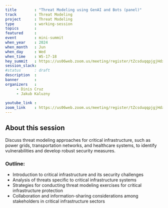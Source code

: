 ```yaml
---
title        : "Threat Modeling using GenAI and Bots (panel)"
track        : Threat Modeling
project      : Threat Modeling
type         : working-session
topics       : 
featured     :
event        : mini-summit
when_year    : 2024
when_month   : Jun
when_day     : Wed
when_time    : WS-17-18
hey_summit   : https://us06web.zoom.us/meeting/register/tZcsduqqpjgjHdxcFnaoYp_9TziQ3eOxGhPQ
session_slack:
#status      : draft
description  :
banner       : 
organizers   :
     - Dinis Cruz
     - Jakub Kaluzny
    
youtube_link : 
zoom_link    : https://us06web.zoom.us/meeting/register/tZcsduqqpjgjHdxcFnaoYp_9TziQ3eOxGhPQ
---
```


## About this session
Discuss threat modeling approaches for critical infrastructure, such as power grids, transportation networks, and healthcare systems, to identify vulnerabilities and develop robust security measures.

### Outline:
- Introduction to critical infrastructure and its security challenges
- Analysis of threats specific to critical infrastructure systems
- Strategies for conducting threat modeling exercises for critical infrastructure protection
- Collaboration and information-sharing considerations among stakeholders in critical infrastructure sectors
